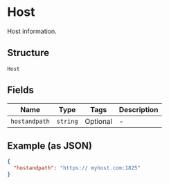 
# Host

Host information.

## Structure

`Host`

## Fields

| Name | Type | Tags | Description |
|  --- | --- | --- | --- |
| `hostandpath` | `string` | Optional | - |

## Example (as JSON)

```json
{
  "hostandpath": "https:// myhost.com:1825"
}
```


